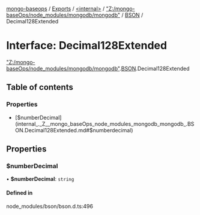 [mongo-baseops](../README.md) / [Exports](../modules.md) / [\<internal\>](../modules/internal_.md) / ["Z:/mongo-baseOps/node\_modules/mongodb/mongodb"](../modules/internal_._Z__mongo_baseOps_node_modules_mongodb_mongodb_.md) / [BSON](../modules/internal_._Z__mongo_baseOps_node_modules_mongodb_mongodb_.BSON.md) / Decimal128Extended

# Interface: Decimal128Extended

["Z:/mongo-baseOps/node\_modules/mongodb/mongodb"](../modules/internal_._Z__mongo_baseOps_node_modules_mongodb_mongodb_.md).[BSON](../modules/internal_._Z__mongo_baseOps_node_modules_mongodb_mongodb_.BSON.md).Decimal128Extended

## Table of contents

### Properties

- [$numberDecimal](internal_._Z__mongo_baseOps_node_modules_mongodb_mongodb_.BSON.Decimal128Extended.md#$numberdecimal)

## Properties

### $numberDecimal

• **$numberDecimal**: `string`

#### Defined in

node_modules/bson/bson.d.ts:496
